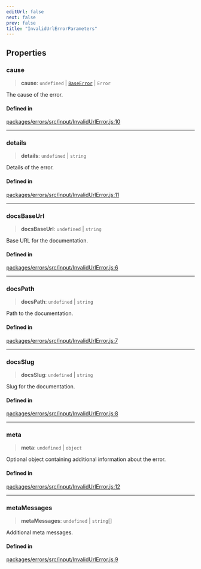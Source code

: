 ```yaml
---
editUrl: false
next: false
prev: false
title: "InvalidUrlErrorParameters"
---
```


## Properties

### cause

> **cause**: `undefined` \| [`BaseError`](/reference/tevm/errors/classes/baseerror/) \| `Error`

The cause of the error.

#### Defined in

[packages/errors/src/input/InvalidUrlError.js:10](https://github.com/evmts/tevm-monorepo/blob/main/packages/errors/src/input/InvalidUrlError.js#L10)

***

### details

> **details**: `undefined` \| `string`

Details of the error.

#### Defined in

[packages/errors/src/input/InvalidUrlError.js:11](https://github.com/evmts/tevm-monorepo/blob/main/packages/errors/src/input/InvalidUrlError.js#L11)

***

### docsBaseUrl

> **docsBaseUrl**: `undefined` \| `string`

Base URL for the documentation.

#### Defined in

[packages/errors/src/input/InvalidUrlError.js:6](https://github.com/evmts/tevm-monorepo/blob/main/packages/errors/src/input/InvalidUrlError.js#L6)

***

### docsPath

> **docsPath**: `undefined` \| `string`

Path to the documentation.

#### Defined in

[packages/errors/src/input/InvalidUrlError.js:7](https://github.com/evmts/tevm-monorepo/blob/main/packages/errors/src/input/InvalidUrlError.js#L7)

***

### docsSlug

> **docsSlug**: `undefined` \| `string`

Slug for the documentation.

#### Defined in

[packages/errors/src/input/InvalidUrlError.js:8](https://github.com/evmts/tevm-monorepo/blob/main/packages/errors/src/input/InvalidUrlError.js#L8)

***

### meta

> **meta**: `undefined` \| `object`

Optional object containing additional information about the error.

#### Defined in

[packages/errors/src/input/InvalidUrlError.js:12](https://github.com/evmts/tevm-monorepo/blob/main/packages/errors/src/input/InvalidUrlError.js#L12)

***

### metaMessages

> **metaMessages**: `undefined` \| `string`[]

Additional meta messages.

#### Defined in

[packages/errors/src/input/InvalidUrlError.js:9](https://github.com/evmts/tevm-monorepo/blob/main/packages/errors/src/input/InvalidUrlError.js#L9)
